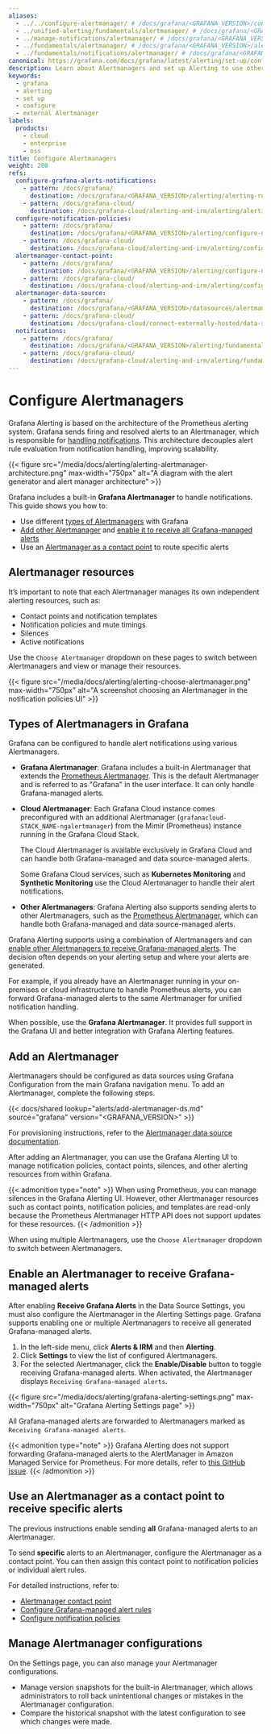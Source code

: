 ```yaml
---
aliases:
  - ../../configure-alertmanager/ # /docs/grafana/<GRAFANA_VERSION>/configure-alertmanager/
  - ../unified-alerting/fundamentals/alertmanager/ # /docs/grafana/<GRAFANA_VERSION>/alerting/unified-alerting/fundamentals/alertmanager/
  - ../manage-notifications/alertmanager/ # /docs/grafana/<GRAFANA_VERSION>/alerting/manage-notifications/alertmanager/
  - ../fundamentals/alertmanager/ # /docs/grafana/<GRAFANA_VERSION>/alerting/fundamentals/alertmanager/
  - ../fundamentals/notifications/alertmanager/ # /docs/grafana/<GRAFANA_VERSION>/alerting/fundamentals/notifications/alertmanager
canonical: https://grafana.com/docs/grafana/latest/alerting/set-up/configure-alertmanager/
description: Learn about Alertmanagers and set up Alerting to use other Alertmanagers
keywords:
  - grafana
  - alerting
  - set up
  - configure
  - external Alertmanager
labels:
  products:
    - cloud
    - enterprise
    - oss
title: Configure Alertmanagers
weight: 200
refs:
  configure-grafana-alerts-notifications:
    - pattern: /docs/grafana/
      destination: /docs/grafana/<GRAFANA_VERSION>/alerting/alerting-rules/create-grafana-managed-rule/#configure-notifications
    - pattern: /docs/grafana-cloud/
      destination: /docs/grafana-cloud/alerting-and-irm/alerting/alerting-rules/create-grafana-managed-rule/#configure-notifications
  configure-notification-policies:
    - pattern: /docs/grafana/
      destination: /docs/grafana/<GRAFANA_VERSION>/alerting/configure-notifications/create-notification-policy/
    - pattern: /docs/grafana-cloud/
      destination: /docs/grafana-cloud/alerting-and-irm/alerting/configure-notifications/create-notification-policy/
  alertmanager-contact-point:
    - pattern: /docs/grafana/
      destination: /docs/grafana/<GRAFANA_VERSION>/alerting/configure-notifications/manage-contact-points/integrations/configure-alertmanager/
    - pattern: /docs/grafana-cloud/
      destination: /docs/grafana-cloud/alerting-and-irm/alerting/configure-notifications/manage-contact-points/integrations/configure-alertmanager/
  alertmanager-data-source:
    - pattern: /docs/grafana/
      destination: /docs/grafana/<GRAFANA_VERSION>/datasources/alertmanager/
    - pattern: /docs/grafana-cloud/
      destination: /docs/grafana-cloud/connect-externally-hosted/data-sources/alertmanager/
  notifications:
    - pattern: /docs/grafana/
      destination: /docs/grafana/<GRAFANA_VERSION>/alerting/fundamentals/notifications/
    - pattern: /docs/grafana-cloud/
      destination: /docs/grafana-cloud/alerting-and-irm/alerting/fundamentals/notifications/
---
```


# Configure Alertmanagers

Grafana Alerting is based on the architecture of the Prometheus alerting system. Grafana sends firing and resolved alerts to an Alertmanager, which is responsible for [handling notifications](ref:notifications). This architecture decouples alert rule evaluation from notification handling, improving scalability.

{{< figure src="/media/docs/alerting/alerting-alertmanager-architecture.png" max-width="750px" alt="A diagram with the alert generator and alert manager architecture" >}}

Grafana includes a built-in **Grafana Alertmanager** to handle notifications. This guide shows you how to:

- Use different [types of Alertmanagers](#types-of-alertmanagers-in-grafana) with Grafana
- [Add other Alertmanager](#add-an-alertmanager) and [enable it to receive all Grafana-managed alerts](#enable-an-alertmanager-to-receive-grafana-managed-alerts)
- Use an [Alertmanager as a contact point]() to route specific alerts

## Alertmanager resources

It’s important to note that each Alertmanager manages its own independent alerting resources, such as:

- Contact points and notification templates
- Notification policies and mute timings
- Silences
- Active notifications

Use the `Choose Alertmanager` dropdown on these pages to switch between Alertmanagers and view or manage their resources.

{{< figure src="/media/docs/alerting/alerting-choose-alertmanager.png" max-width="750px" alt="A screenshot choosing an Alertmanager in the notification policies UI" >}}

## Types of Alertmanagers in Grafana

Grafana can be configured to handle alert notifications using various Alertmanagers.

- **Grafana Alertmanager**: Grafana includes a built-in Alertmanager that extends the [Prometheus Alertmanager](https://prometheus.io/docs/alerting/latest/alertmanager/). This is the default Alertmanager and is referred to as "Grafana" in the user interface. It can only handle Grafana-managed alerts.

- **Cloud Alertmanager**: Each Grafana Cloud instance comes preconfigured with an additional Alertmanager (`grafanacloud-STACK_NAME-ngalertmanager`) from the Mimir (Prometheus) instance running in the Grafana Cloud Stack.

  The Cloud Alertmanager is available exclusively in Grafana Cloud and can handle both Grafana-managed and data source-managed alerts.

  Some Grafana Cloud services, such as **Kubernetes Monitoring** and **Synthetic Monitoring** use the Cloud Alertmanager to handle their alert notifications.

- **Other Alertmanagers**: Grafana Alerting also supports sending alerts to other Alertmanagers, such as the [Prometheus Alertmanager](https://prometheus.io/docs/alerting/latest/alertmanager/), which can handle both Grafana-managed and data source-managed alerts.

Grafana Alerting supports using a combination of Alertmanagers and can [enable other Alertmanagers to receive Grafana-managed alerts](#enable-an-alertmanager-to-receive-grafana-managed-alerts). The decision often depends on your alerting setup and where your alerts are generated.

For example, if you already have an Alertmanager running in your on-premises or cloud infrastructure to handle Prometheus alerts, you can forward Grafana-managed alerts to the same Alertmanager for unified notification handling.

When possible, use the **Grafana Alertmanager**. It provides full support in the Grafana UI and better integration with Grafana Alerting features.

## Add an Alertmanager

Alertmanagers should be configured as data sources using Grafana Configuration from the main Grafana navigation menu. To add an Alertmanager, complete the following steps.

{{< docs/shared lookup="alerts/add-alertmanager-ds.md" source="grafana" version="<GRAFANA_VERSION>" >}}

For provisioning instructions, refer to the [Alertmanager data source documentation](ref:alertmanager-data-source).

After adding an Alertmanager, you can use the Grafana Alerting UI to manage notification policies, contact points, silences, and other alerting resources from within Grafana.

{{< admonition type="note" >}}
When using Prometheus, you can manage silences in the Grafana Alerting UI. However, other Alertmanager resources such as contact points, notification policies, and templates are read-only because the Prometheus Alertmanager HTTP API does not support updates for these resources.
{{< /admonition >}}

When using multiple Alertmanagers, use the `Choose Alertmanager` dropdown to switch between Alertmanagers.

## Enable an Alertmanager to receive Grafana-managed alerts

After enabling **Receive Grafana Alerts** in the Data Source Settings, you must also configure the Alertmanager in the Alerting Settings page. Grafana supports enabling one or multiple Alertmanagers to receive all generated Grafana-managed alerts.

1. In the left-side menu, click **Alerts & IRM** and then **Alerting**.
1. Click **Settings** to view the list of configured Alertmanagers.
1. For the selected Alertmanager, click the **Enable/Disable** button to toggle receiving Grafana-managed alerts. When activated, the Alertmanager displays `Receiving Grafana-managed alerts`.

{{< figure src="/media/docs/alerting/grafana-alerting-settings.png" max-width="750px" alt="Grafana Alerting Settings page" >}}

All Grafana-managed alerts are forwarded to Alertmanagers marked as `Receiving Grafana-managed alerts`.

{{< admonition type="note" >}}
Grafana Alerting does not support forwarding Grafana-managed alerts to the AlertManager in Amazon Managed Service for Prometheus. For more details, refer to [this GitHub issue](https://github.com/grafana/grafana/issues/64064).
{{< /admonition >}}

## Use an Alertmanager as a contact point to receive specific alerts

The previous instructions enable sending **all** Grafana-managed alerts to an Alertmanager.

To send **specific** alerts to an Alertmanager, configure the Alertmanager as a contact point. You can then assign this contact point to notification policies or individual alert rules.

For detailed instructions, refer to:

- [Alertmanager contact point](ref:alertmanager-contact-point)
- [Configure Grafana-managed alert rules](ref:configure-grafana-alerts-notifications)
- [Configure notification policies](ref:configure-notification-policies)

## Manage Alertmanager configurations

On the Settings page, you can also manage your Alertmanager configurations.

- Manage version snapshots for the built-in Alertmanager, which allows administrators to roll back unintentional changes or mistakes in the Alertmanager configuration.
- Compare the historical snapshot with the latest configuration to see which changes were made.
